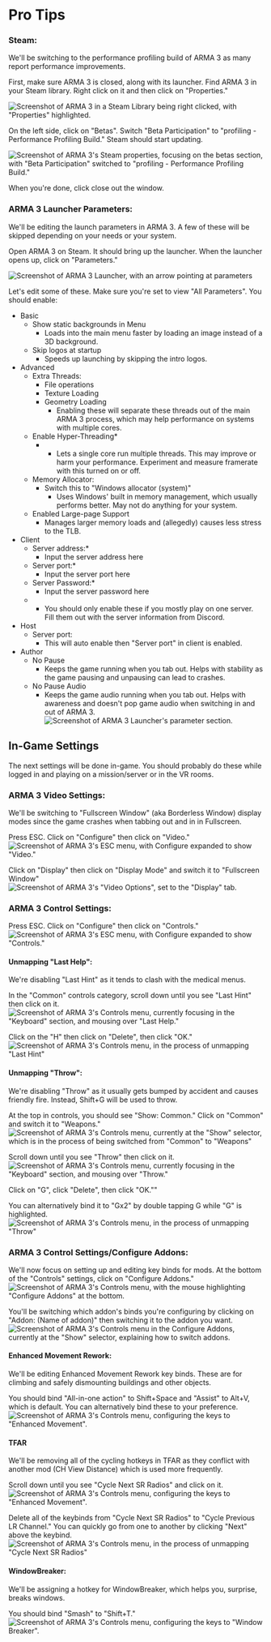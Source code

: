 
# Pro Tips

### Steam:
We'll be switching to the performance profiling build of ARMA 3 as many report performance improvements.

First, make sure ARMA 3 is closed, along with its launcher.
Find ARMA 3 in your Steam library. Right click on it and then click on "Properties."

![Screenshot of ARMA 3 in a Steam Library being right clicked, with "Properties" highlighted.](guide/img/prof1.png)


On the left side, click on "Betas".
Switch "Beta Participation" to "profiling - Performance Profiling Build." Steam should start updating.

![Screenshot of ARMA 3's Steam properties, focusing on the betas section, with "Beta Participation" switched to "profiling - Performance Profiling Build."](guide/img/prof2.png)

When you're done, click close out the window.

### ARMA 3 Launcher Parameters:
We'll be editing the launch parameters in ARMA 3. A few of these will be skipped depending on your needs or your system.

Open ARMA 3 on Steam. It should bring up the launcher.
When the launcher opens up, click on "Parameters."

![Screenshot of ARMA 3 Launcher, with an arrow pointing at parameters](guide/img/params1.png)

Let's edit some of these. Make sure you're set to view "All Parameters".
You should enable:
- Basic
	- Show static backgrounds in Menu
		- Loads into the main menu faster by loading an image instead of a 3D background.
	- Skip logos at startup
		- Speeds up launching by skipping the intro logos.
- Advanced
	- Extra Threads:
		- File operations
		- Texture Loading
		- Geometry Loading
			- Enabling these will separate these threads out of the main ARMA 3 process, which may help performance on systems with multiple cores.
	- Enable Hyper-Threading*
		- * Lets a single core run multiple threads. This may improve or harm your performance. Experiment and measure framerate with this turned on or off.
	- Memory Allocator:
		- Switch this to "Windows allocator (system)"
			- Uses Windows' built in memory management, which usually performs better. May not do anything for your system.
	- Enabled Large-page Support
		- Manages larger memory loads and (allegedly) causes less stress to the TLB.
- Client
	- Server address:*
		- Input the server address here
	- Server port:*
		- Input the server port here
	- Server Password:*
		- Input the server password here
	- * You should only enable these if you mostly play on one server. Fill them out with the server information from Discord.
- Host
	- Server port:
		- This will auto enable then "Server port" in client is enabled.
- Author
	- No Pause
		- Keeps the game running when you tab out. Helps with stability as the game pausing and unpausing can lead to crashes.
	- No Pause Audio
		- Keeps the game audio running when you tab out. Helps with awareness and doesn't pop game audio when switching in and out of ARMA 3.
![Screenshot of ARMA 3 Launcher's parameter section.](guide/img/params2.png)

## In-Game Settings
The next settings will be done in-game. You should probably do these while logged in and playing on a mission/server or in the VR rooms.

### ARMA 3 Video Settings:
We'll be switching to "Fullscreen Window" (aka Borderless Window) display modes since the game crashes when tabbing out and in in Fullscreen.

Press ESC. Click on "Configure" then click on "Video."
![Screenshot of ARMA 3's ESC menu, with Configure expanded to show "Video."](guide/img/entvid.png)

Click on "Display" then click on "Display Mode" and switch it to "Fullscreen Window"
![Screenshot of ARMA 3's "Video Options", set to the "Display" tab.](guide/img/gradis.png)

### ARMA 3 Control Settings:
Press ESC. Click on "Configure" then click on "Controls."
![Screenshot of ARMA 3's ESC menu, with Configure expanded to show "Controls."](guide/img/entctrl.png)

#### Unmapping "Last Help":
We're disabling "Last Hint" as it tends to clash with the medical menus.

In the "Common" controls category, scroll down until you see "Last Hint" then click on it.
![Screenshot of ARMA 3's Controls menu, currently focusing in the "Keyboard" section, and mousing over "Last Help."](guide/img/lasthin.png)

Click on the "H" then click on "Delete", then click "OK."
![Screenshot of ARMA 3's Controls menu, in the process of unmapping "Last Hint"](guide/img/lasthintdel.png)

#### Unmapping "Throw":
We're disabling "Throw" as it usually gets bumped by accident and causes friendly fire. Instead, Shift+G will be used to throw.

At the top in controls, you should see "Show: Common."
Click on "Common" and switch it to "Weapons."
![Screenshot of ARMA 3's Controls menu, currently at the "Show" selector, which is in the process of being switched from "Common" to "Weapons"](guide/img/swiwep.png)

Scroll down until you see "Throw" then click on it.
![Screenshot of ARMA 3's Controls menu, currently focusing in the "Keyboard" section, and mousing over "Throw."](guide/img/lasthin.png)

Click on "G", click "Delete", then click "OK.""

You can alternatively bind it to "Gx2" by double tapping G while "G" is highlighted.
![Screenshot of ARMA 3's Controls menu, in the process of unmapping "Throw"](guide/img/lasthintdel.png)

### ARMA 3 Control Settings/Configure Addons:
We'll now focus on setting up and editing key binds for mods. At the bottom of the "Controls" settings, click on "Configure Addons."
![Screenshot of ARMA 3's Controls menu, with the mouse highlighting "Configure Addons" at the bottom.](guide/img/confaddons.png)

You'll be switching which addon's binds you're configuring by clicking on "Addon: (Name of addon)" then switching it to the addon you want.
![Screenshot of ARMA 3's Controls menu in the Configure Addons, currently at the "Show" selector, explaining how to switch addons.](guide/img/swiadd.png)

#### Enhanced Movement Rework:
We'll be editing Enhanced Movement Rework key binds. These are for climbing and safely dismounting buildings and other objects.

You should bind "All-in-one action" to Shift+Space and "Assist" to Alt+V, which is default. You can alternatively bind these to your preference.
![Screenshot of ARMA 3's Controls menu, configuring the keys to "Enhanced Movement".](guide/img/enhmov.png)

#### TFAR
We'll be removing all of the cycling hotkeys in TFAR as they conflict with another mod (CH View Distance) which is used more frequently.


Scroll down until you see "Cycle Next SR Radios" and click on it.
![Screenshot of ARMA 3's Controls menu, configuring the keys to "Enhanced Movement".](guide/img/tfar.png)

Delete all of the keybinds from "Cycle Next SR Radios" to "Cycle Previous LR Channel." You can quickly go from one to another by clicking "Next" above the keybind.
![Screenshot of ARMA 3's Controls menu, in the process of unmapping "Cycle Next SR Radios"](guide/img/tfardel.png)

#### WindowBreaker:
We'll be assigning a hotkey for WindowBreaker, which helps you, surprise, breaks windows.

You should bind "Smash" to "Shift+T."
![Screenshot of ARMA 3's Controls menu, configuring the keys to "Window Breaker".](guide/img/winbrk.png)